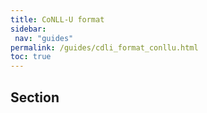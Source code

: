 ```yaml
---
title: CoNLL-U format
sidebar:
 nav: "guides"
permalink: /guides/cdli_format_conllu.html
toc: true
---
```

## Section
